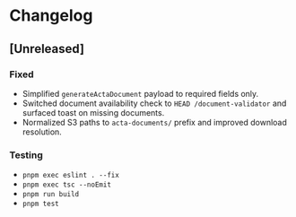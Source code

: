 # Changelog

## [Unreleased]
### Fixed
- Simplified `generateActaDocument` payload to required fields only.
- Switched document availability check to `HEAD /document-validator` and surfaced toast on missing documents.
- Normalized S3 paths to `acta-documents/` prefix and improved download resolution.

### Testing
- `pnpm exec eslint . --fix`
- `pnpm exec tsc --noEmit`
- `pnpm run build`
- `pnpm test`
